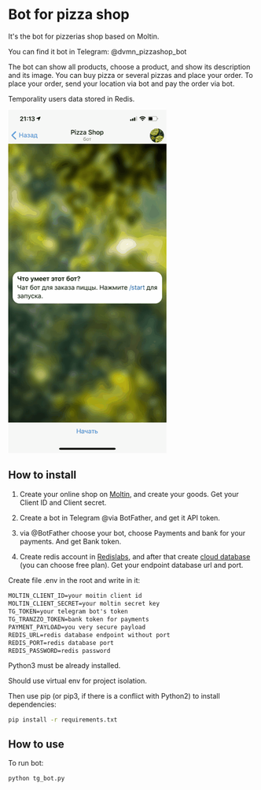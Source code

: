 # Bot for pizza shop

It's the bot for pizzerias shop based on Moltin.

You can find it bot in Telegram: @dvmn_pizzashop_bot

The bot can show all products, choose a product, and show its description and its image. You can buy pizza or several pizzas and place your order. To place your order, send your location via bot and pay the order via bot.

Temporality users data stored in Redis.

![](pizza.gif)

## How to install

1. Create your online shop on [Moltin](https://www.moltin.com), and create your goods. Get your Client ID and Client secret.

2. Create a bot in Telegram @via BotFather, and get it API token.

3. via @BotFather choose your bot, choose Payments and bank for your payments. And get Bank token.

4. Create redis account in [Redislabs](https://redislabs.com/), and after that create [cloud database](https://docs.redislabs.com/latest/rc/quick-setup-redis-cloud/) (you can choose free plan). Get your endpoint database url and port.

Create file .env in the root and write in it:

```.env
MOLTIN_CLIENT_ID=your moitin client id
MOLTIN_CLIENT_SECRET=your moltin secret key
TG_TOKEN=your telegram bot's token
TG_TRANZZO_TOKEN=bank token for payments
PAYMENT_PAYLOAD=you very secure payload
REDIS_URL=redis database endpoint without port
REDIS_PORT=redis database port
REDIS_PASSWORD=redis password
```

Python3 must be already installed.

Should use virtual env for project isolation.

Then use pip (or pip3, if there is a conflict with Python2) to install dependencies:

```bash
pip install -r requirements.txt
```

## How to use

To run bot:

```bash
python tg_bot.py
